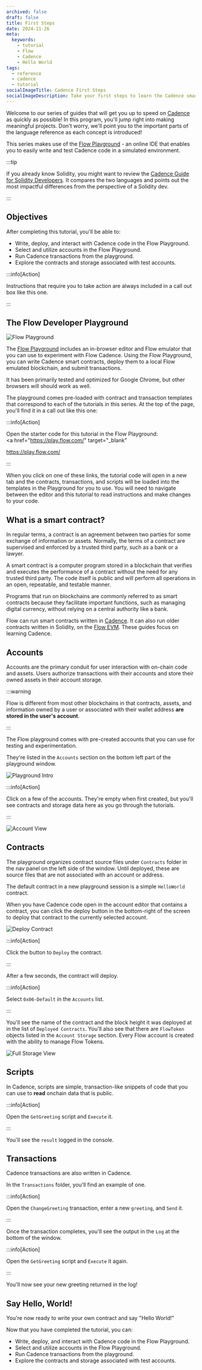 ```yaml
---
archived: false
draft: false
title: First Steps
date: 2024-11-26
meta:
  keywords:
    - tutorial
    - Flow
    - Cadence
    - Hello World
tags:
  - reference
  - cadence
  - tutorial
socialImageTitle: Cadence First Steps
socialImageDescription: Take your first steps to learn the Cadence smart contract programming language.
---
```


Welcome to our series of guides that will get you up to speed on [Cadence] as quickly as possible!  In this program, you'll jump right into making meaningful projects.  Don't worry, we'll point you to the important parts of the language reference as each concept is introduced!

This series makes use of the [Flow Playground] - an online IDE that enables you to easily write and test Cadence code in a simulated environment.

:::tip

If you already know Solidity, you might want to review the [Cadence Guide for Solidity Developers].  It compares the two languages and points out the most impactful differences from the perspective of a Solidity dev.

:::

## Objectives

After completing this tutorial, you'll be able to:

* Write, deploy, and interact with Cadence code in the Flow Playground.
* Select and utilize accounts in the Flow Playground.
* Run Cadence transactions from the playground.
* Explore the contracts and storage associated with test accounts.


:::info[Action]

Instructions that require you to take action are always included in a call out box like this one.

:::

## The Flow Developer Playground

![Flow Playground](flow-playground.png)

The [Flow Playground] includes an in-browser editor and Flow emulator that you can use to experiment with Flow Cadence.  Using the Flow Playground, you can write Cadence smart contracts, deploy them to a local Flow emulated blockchain, and submit transactions.

It has been primarily tested and optimized for Google Chrome, but other browsers will should work as well.

The playground comes pre-loaded with contract and transaction templates that correspond to each of the tutorials in this series.  At the top of the page, you'll find it in a call out like this one:

:::info[Action]

Open the starter code for this tutorial in the Flow Playground: <br />
<a
  href="https://play.flow.com/"
  target="_blank"
>
  https://play.flow.com/
</a>

:::

When you click on one of these links, the tutorial code will open in a new tab and the contracts, transactions, and scripts will be loaded into the templates in the Playground for you to use. You will need to navigate between the editor and this tutorial to read instructions and make changes to your code.

## What is a smart contract?

In regular terms, a contract is an agreement between two parties for some exchange of information or assets. Normally, the terms of a contract are supervised and enforced by a trusted third party, such as a bank or a lawyer.

A smart contract is a computer program stored in a blockchain that verifies and executes the performance of a contract without the need for any trusted third party.  The code itself is public and will perform all operations in an open, repeatable, and testable manner.

Programs that run on blockchains are commonly referred to as smart contracts because they facilitate important functions, such as managing digital currency, without relying on a central authority like a bank.

Flow can run smart contracts written in [Cadence].  It can also run older contracts written in Solidity, on the [Flow EVM].  These guides focus on learning Cadence.

## Accounts

Accounts are the primary conduit for user interaction with on-chain code and assets.  Users authorize transactions with their accounts and store their owned assets in their account storage.

:::warning

Flow is different from most other blockchains in that contracts, assets, and information owned by a user or associated with their wallet address **are stored in the user's account**.

:::

The Flow playground comes with pre-created accounts that you can use for testing and experimentation.

They're listed in the `Accounts` section on the bottom left part of the playground window.

![Playground Intro](playground-intro.png)

:::info[Action]

Click on a few of the accounts.  They're empty when first created, but you'll see contracts and storage data here as you go through the tutorials.

:::

![Account View](playground-account-view.png)

## Contracts

The playground organizes contract source files under `Contracts` folder in the nav panel on the left side of the window.  Until deployed, these are source files that are not associated with an account or address.

The default contract in a new playground session is a simple `HelloWorld` contract.

When you have Cadence code open in the account editor that contains a contract, you can click the deploy button in the bottom-right of the screen to deploy that contract to the currently selected account.

![Deploy Contract](deploybox.png)

:::info[Action]

Click the button to `Deploy` the contract.

:::

After a few seconds, the contract will deploy. 

:::info[Action]

Select `0x06-Default` in the `Accounts` list.

:::


You'll see the name of the contract and the block height it was deployed at in the list of `Deployed Contracts`.  You'll also see that there are `FlowToken` objects listed in the `Account Storage` section. Every Flow account is created with the ability to manage Flow Tokens.

![Full Storage View](full-storage.png)

## Scripts

In Cadence, scripts are simple, transaction-like snippets of code that you can use to **read** onchain data that is public.

:::info[Action]

Open the `GetGreeting` script and `Execute` it.

:::

You'll see the `result` logged in the console.

## Transactions

Cadence transactions are also written in Cadence.

In the `Transactions` folder, you'll find an example of one.

:::info[Action]

Open the `ChangeGreeting` transaction, enter a new `greeting`, and `Send` it. 

:::

Once the transaction completes, you'll see the output in the `Log` at the bottom of the window.

:::info[Action]

Open the `GetGreeting` script and `Execute` it again.

:::

You'll now see your new greeting returned in the log!

## Say Hello, World!

You're now ready to write your own contract and say "Hello World!"

Now that you have completed the tutorial, you can:

* Write, deploy, and interact with Cadence code in the Flow Playground.
* Select and utilize accounts in the Flow Playground.
* Run Cadence transactions from the playground.
* Explore the contracts and storage associated with test accounts.

<!-- Relative links.  Will not render on the page -->

[Cadence]: ../index.md
[Flow Playground]: https://play.flow.com
[Cadence Guide for Solidity Developers]: ../solidity-to-cadence.md
[Flow EVM]: https://developers.flow.com/evm/about
[Account Model]: ../docs/language/accounts/